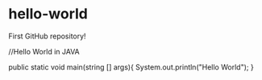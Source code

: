 # hello-world
First GitHub repository!

//Hello World in JAVA

public static void main(string [] args){
    System.out.println("Hello World");
}
